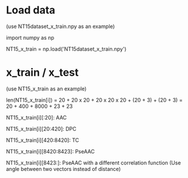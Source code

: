 # Load data
(use NT15dataset_x_train.npy as an example)

import numpy as np

NT15_x_train = np.load('NT15dataset_x_train.npy')

# x_train / x_test
(use NT15_x_train as an example)

len(NT15_x_train[i]) = 20 + 20 x 20 + 20 x 20 x 20 + (20 + 3) + (20 + 3) = 20 + 400 + 8000 + 23 + 23

NT15_x_train[i][:20]: AAC

NT15_x_train[i][20:420]: DPC

NT15_x_train[i][420:8420]: TC

NT15_x_train[i][8420:8423]: PseAAC

NT15_x_train[i][8423:]: PseAAC with a different correlation function (Use angle between two vectors instead of distance)
